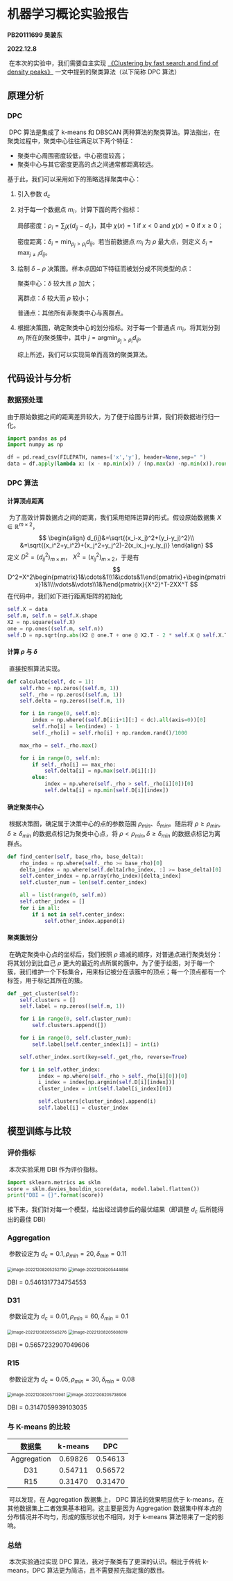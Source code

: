 # 机器学习概论实验报告

**PB20111699 吴骏东**

**2022.12.8**

​		在本次的实验中，我们需要自主实现 [《Clustering by fast search and find of density peaks》](https://sites.psu.edu/mcnl/files/2017/03/9-2dhti48.pdf) 一文中提到的聚类算法（以下简称 DPC 算法）



## 原理分析

### DPC

​		DPC 算法是集成了 k-means 和 DBSCAN 两种算法的聚类算法。算法指出，在聚类过程中，聚类中心往往满足以下两个特征：

- 聚类中心周围密度较低，中心密度较高；
- 聚类中心与其它密度更高的点之间通常都距离较远。

基于此，我们可以采用如下的策略选择聚类中心：

1. 引入参数 $d_c$

2. 对于每一个数据点 $m_i$，计算下面的两个指标：

   局部密度：$\rho_i=\sum_j\chi(d_{ij}-d_c)$，其中 $\chi(x)=1\text{ if }x<0 \text{ and } \chi(x)=0\text{ if } x\ge0$；

   密度距离：$\delta_i=\min_{\rho_j>\rho_i}d_{ij}$。若当前数据点 $m_i$ 为 $\rho$ 最大点，则定义 $\delta_i=\max_{j\ne i} d_{ij}$。

3. 绘制 $\delta-\rho$ 决策图。样本点因如下特征而被划分成不同类型的点：

   聚类中心：$\delta$ 较大且 $\rho$ 加大；

   离群点：$\delta$ 较大而 $\rho$ 较小；

   普通点：其他所有非聚类中心与离群点。

4. 根据决策图，确定聚类中心的划分指标。对于每一个普通点 $m_i$，将其划分到 $m_j$ 所在的聚类簇中，其中 $j=\text{argmin}_{\rho_j>\rho_i}d_{ij}$。

   综上所述，我们可以实现简单而高效的聚类算法。




## 代码设计与分析

### 数据预处理

​		由于原始数据之间的距离差异较大，为了便于绘图与计算，我们将数据进行归一化。

```python
import pandas as pd
import numpy as np

df = pd.read_csv(FILEPATH, names=['x','y'], header=None,sep=" ")
data = df.apply(lambda x: (x - np.min(x)) / (np.max(x) -np.min(x)).round(4).to_numpy()
```



### DPC 算法

#### 计算顶点距离

​		为了高效计算数据点之间的距离，我们采用矩阵运算的形式。假设原始数据集 $X\in\mathbb{R}^{m\times2}$，
$$
\begin{align}
d_{ij}&=\sqrt{(x_i-x_j)^2+(y_i-y_j)^2}\\
&=\sqrt{(x_i^2+y_i^2)+(x_j^2+y_j^2)-2(x_ix_j+y_iy_j)}
\end{align}
$$
定义 $D^2=(d_{ij}^2)_{m\times m}$， $X^2=(x_{ij}^2)_{m\times2}$，于是有
$$
D^2=X^2\begin{pmatrix}1&\cdots&1\\1&\cdots&1\end{pmatrix}+\begin{pmatrix}1&1\\\vdots&\vdots\\1&1\end{pmatrix}{X^2}^T-2XX^T
$$
在代码中，我们如下进行距离矩阵的初始化

```python
self.X = data
self.m, self.n = self.X.shape
X2 = np.square(self.X)
one = np.ones((self.m, self.n))
self.D = np.sqrt(np.abs(X2 @ one.T + one @ X2.T - 2 * self.X @ self.X.T))
```



#### 计算 $\rho$ 与 $\delta$

​		直接按照算法实现。

```python
def calculate(self, dc = 1):
    self.rho = np.zeros((self.m, 1))
    self._rho = np.zeros((self.m, 1))
    self.delta = np.zeros((self.m, 1))

    for i in range(0, self.m):
        index = np.where((self.D[i:i+1][:] < dc).all(axis=0))[0]
        self.rho[i] = len(index) - 1
        self._rho[i] = self.rho[i] + np.random.rand()/1000

    max_rho = self._rho.max()

    for i in range(0, self.m):
        if self._rho[i] == max_rho:
        	self.delta[i] = np.max(self.D[i][:])
        else:
        	index = np.where(self._rho > self._rho[i][0])[0]
        	self.delta[i] = np.min(self.D[i][index])
```



#### 确定聚类中心

​		根据决策图，确定属于决策中心的点的参数范围 $\rho_{min}$、$\delta_{min}$。随后将 $\rho\ge\rho_{min},\delta\ge\delta_{min}$ 的数据点标记为聚类中心点，将 $\rho<\rho_{min},\delta\ge\delta_{min}$ 的数据点标记为离群点。

```python
def find_center(self, base_rho, base_delta):
    rho_index = np.where(self._rho >= base_rho)[0]
    delta_index = np.where(self.delta[rho_index, :] >= base_delta)[0]
    self.center_index = np.array(rho_index)[delta_index]
    self.cluster_num = len(self.center_index)

    all = list(range(0, self.m))
    self.other_index = []
    for i in all:
        if i not in self.center_index:
            self.other_index.append(i)
```



#### 聚类簇划分

​		在确定聚类中心点的坐标后，我们按照 $\rho$ 递减的顺序，对普通点进行聚类划分：将其划分到比自己 $\rho$ 更大的最近的点所属的簇中。为了便于绘图，对于每一个簇，我们维护一个下标集合，用来标记被分在该簇中的顶点；每一个顶点都有一个标签，用于标记其所在的簇。

```python
def _get_cluster(self):
    self.clusters = []
    self.label = np.zeros((self.m, 1))

    for i in range(0, self.cluster_num):
        self.clusters.append([])

    for i in range(0, self.cluster_num):
        self.label[self.center_index[i]] = int(i) 

    self.other_index.sort(key=self._get_rho, reverse=True)

    for i in self.other_index:
          index = np.where(self._rho > self._rho[i][0])[0]
          i_index = index[np.argmin(self.D[i][index])]
          cluster_index = int(self.label[i_index][0])

          self.clusters[cluster_index].append(i)
          self.label[i] = cluster_index
```







## 模型训练与比较

### 评价指标

​		本次实验采用 DBI 作为评价指标。


```python
import sklearn.metrics as sklm
score = sklm.davies_bouldin_score(data, model.label.flatten())
print("DBI = {}".format(score))
```

接下来，我们针对每一个模型，给出经过调参后的最优结果（即调整 $d_c$ 后所能得出的最佳 DBI）



### Aggregation

​		参数设定为 $d_c=0.1, \rho_{min}=20, \delta_{min}=0.11$

<img src="./pics/Agg_dec.png" alt="image-20221208205252790" style="zoom:67%;" />

<img src="./pics/Agg_ans.png" alt="image-20221208205444856" style="zoom:67%;" />

DBI = 0.5461317734754553



### D31

​		参数设定为 $d_c=0.01, \rho_{min}=60, \delta_{min}=0.1$

<img src="./pics/D31_dec.png" alt="image-20221208205545276" style="zoom:67%;" />



<img src="./pics/D31_ans.png" alt="image-20221208205608019" style="zoom:67%;" />

DBI = 0.5657232907049606



### R15

​		参数设定为 $d_c=0.05, \rho_{min}=30, \delta_{min}=0.08$

<img src="./pics/R15_dec.png" alt="image-20221208205713961" style="zoom:67%;" />

<img src="./pics/R15_ans.png" alt="image-20221208205738906" style="zoom:67%;" />

DBI = 0.3147059939103035



### 与 K-means 的比较

|   数据集    | k-means |   DPC   |
| :---------: | :-----: | :-----: |
| Aggregation | 0.69826 | 0.54613 |
|     D31     | 0.54711 | 0.56572 |
|     R15     | 0.31470 | 0.31470 |

​		可以发现，在 Aggregation 数据集上， DPC 算法的效果明显优于 k-means，在其他数据集上二者效果基本相同。这主要是因为 Aggregation 数据集中样本点的分布情况并不均匀，形成的簇形状也不相同，对于 k-means 算法带来了一定的影响。





### 总结

​		本次实验通过实现 DPC 算法，我对于聚类有了更深的认识。相比于传统 k-means，DPC 算法更为简洁，且不需要预先指定簇的数目。